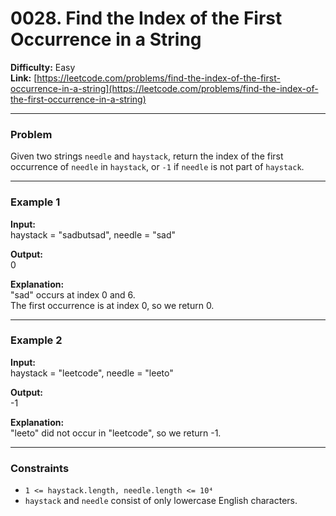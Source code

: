 # 0028. Find the Index of the First Occurrence in a String

**Difficulty:** Easy  
**Link:** [https://leetcode.com/problems/find-the-index-of-the-first-occurrence-in-a-string](https://leetcode.com/problems/find-the-index-of-the-first-occurrence-in-a-string)

---

### Problem

Given two strings `needle` and `haystack`, return the index of the first occurrence of `needle` in `haystack`, or `-1` if `needle` is not part of `haystack`.

---

### Example 1

**Input:**  
haystack = "sadbutsad", needle = "sad"

**Output:**  
0

**Explanation:**  
"sad" occurs at index 0 and 6.  
The first occurrence is at index 0, so we return 0.

---

### Example 2

**Input:**  
haystack = "leetcode", needle = "leeto"

**Output:**  
-1

**Explanation:**  
"leeto" did not occur in "leetcode", so we return -1.

---

### Constraints

- `1 <= haystack.length, needle.length <= 10⁴`  
- `haystack` and `needle` consist of only lowercase English characters.

